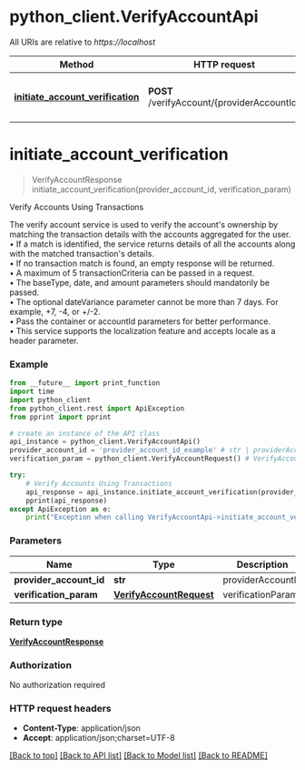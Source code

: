 # python_client.VerifyAccountApi

All URIs are relative to *https://localhost*

Method | HTTP request | Description
------------- | ------------- | -------------
[**initiate_account_verification**](VerifyAccountApi.md#initiate_account_verification) | **POST** /verifyAccount/{providerAccountId} | Verify Accounts Using Transactions


# **initiate_account_verification**
> VerifyAccountResponse initiate_account_verification(provider_account_id, verification_param)

Verify Accounts Using Transactions

The verify account service is used to verify the account's ownership by  matching the transaction details with the accounts aggregated for the user.<br>&bull; If a match is identified, the service returns details of all the accounts along with the matched transaction's details.<br>&bull; If no transaction match is found, an empty response will be returned.<br>&bull; A maximum of 5 transactionCriteria can be passed in a request.<br>&bull; The baseType, date, and amount parameters should mandatorily be passed.<br>&bull; The optional dateVariance parameter cannot be more than 7 days. For example, +7, -4, or +/-2.<br>&bull; Pass the container or accountId parameters for better performance.<br>&bull; This service supports the localization feature and accepts locale as a header parameter.<br>

### Example
```python
from __future__ import print_function
import time
import python_client
from python_client.rest import ApiException
from pprint import pprint

# create an instance of the API class
api_instance = python_client.VerifyAccountApi()
provider_account_id = 'provider_account_id_example' # str | providerAccountId
verification_param = python_client.VerifyAccountRequest() # VerifyAccountRequest | verificationParam

try:
    # Verify Accounts Using Transactions
    api_response = api_instance.initiate_account_verification(provider_account_id, verification_param)
    pprint(api_response)
except ApiException as e:
    print("Exception when calling VerifyAccountApi->initiate_account_verification: %s\n" % e)
```

### Parameters

Name | Type | Description  | Notes
------------- | ------------- | ------------- | -------------
 **provider_account_id** | **str**| providerAccountId | 
 **verification_param** | [**VerifyAccountRequest**](VerifyAccountRequest.md)| verificationParam | 

### Return type

[**VerifyAccountResponse**](VerifyAccountResponse.md)

### Authorization

No authorization required

### HTTP request headers

 - **Content-Type**: application/json
 - **Accept**: application/json;charset=UTF-8

[[Back to top]](#) [[Back to API list]](../README.md#documentation-for-api-endpoints) [[Back to Model list]](../README.md#documentation-for-models) [[Back to README]](../README.md)

